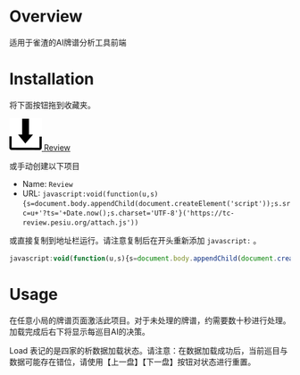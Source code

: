 # Overview

适用于雀渣的AI牌谱分析工具前端

# Installation

将下面按钮拖到收藏夹。

[![Review](install.png) Review](javascript:void(function(u,s){s=document.body.appendChild(document.createElement('script'));s.src=u+'?ts='+Date.now();s.charset='UTF-8'}('https://tc-review.pesiu.org/attach.js')))

或手动创建以下项目

- Name:  `Review`
- URL:  `javascript:void(function(u,s){s=document.body.appendChild(document.createElement('script'));s.src=u+'?ts='+Date.now();s.charset='UTF-8'}('https://tc-review.pesiu.org/attach.js'))`


或直接复制到地址栏运行。请注意复制后在开头重新添加 ```javascript:``` 。

``` javascript
javascript:void(function(u,s){s=document.body.appendChild(document.createElement('script'));s.src=u+'?ts='+Date.now();s.charset='UTF-8'}('https://tc-review.pesiu.org/attach.js'))
```

# Usage

在任意小局的牌谱页面激活此项目。对于未处理的牌谱，约需要数十秒进行处理。加载完成后右下将显示每巡目AI的决策。

Load 表记的是四家的析数据加载状态。请注意：在数据加载成功后，当前巡目与数据可能存在错位，请使用【上一盘】【下一盘】按钮对状态进行重置。


